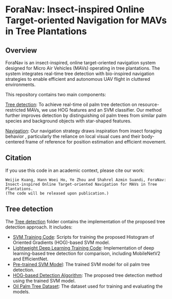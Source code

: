 # ForaNav: Insect-inspired Online Target-oriented Navigation for MAVs in Tree Plantations
## Overview
ForaNav is an insect-inspired, online target-oriented navigation system designed for Micro Air Vehicles (MAVs) operating in tree plantations. The system integrates real-time tree detection with bio-inspired navigation strategies to enable efficient and autonomous UAV flight in cluttered environments.

This repository contains two main components:

[Tree detection](https://github.com/iAerialRobo/Online-Target-oriented-Navigation-for-Micro-Air-Vehicles-in-Tree-Plantations/tree/59a8627617de2e210af7e12cd6dd247c16fb667e/Tree_Detection): 
To achieve real-time oil palm tree detection on resource-restricted MAVs, we use HOG features and an SVM classifier. Our method further improves detection by distinguishing oil palm trees from similar palm species and background objects with star-shaped features.

[Navigation](https://github.com/iAerialRobo/Online-Target-oriented-Navigation-for-Micro-Air-Vehicles-in-Tree-Plantations/tree/283f0fe028a0f36eaa476db4d197dd84313a3b4b/Navigation): 
Our navigation strategy draws inspiration from insect foraging behavior , particularly the reliance on local visual cues and their body-centered frame of reference for position estimation and efficient movement.

## Citation
If you use this code in an academic context, please cite our work:
````
Weijie Kuang, Hann Woei Ho, Ye Zhou and Shahrel Azmin Suandi, ForaNav: Insect-inspired Online Target-oriented Navigation for MAVs in Tree Plantations.
(The code will be released upon publication.)
````

## Tree detection
The [Tree detection](https://github.com/iAerialRobo/Online-Target-oriented-Navigation-for-Micro-Air-Vehicles-in-Tree-Plantations/tree/59a8627617de2e210af7e12cd6dd247c16fb667e/Tree_Detection) folder contains the implementation of the proposed tree detection approach. It includes:

- [SVM Training Code](https://github.com/iAerialRobo/Online-Target-oriented-Navigation-for-Micro-Air-Vehicles-in-Tree-Plantations/blob/157d1ccc2b9007e685d0078fdb9c8dfb7c5179d6/Tree_Detection/SVM_train.py): Scripts for training the proposed Histogram of Oriented Gradients (HOG)-based SVM model.
- [Lightweight Deep Learning Training Code](https://github.com/iAerialRobo/Online-Target-oriented-Navigation-for-Micro-Air-Vehicles-in-Tree-Plantations/blob/157d1ccc2b9007e685d0078fdb9c8dfb7c5179d6/Tree_Detection/Lightweight_DL_model_training.py): Implementation of deep learning-based tree detection for comparison, including MobileNetV2 and EfficientNet.
- [Pre-trained SVM Model](https://github.com/iAerialRobo/Online-Target-oriented-Navigation-for-Micro-Air-Vehicles-in-Tree-Plantations/blob/157d1ccc2b9007e685d0078fdb9c8dfb7c5179d6/Tree_Detection/SVM_model.joblib): The trained SVM model for oil palm tree detection.
- [HOG-based Detection Algorithm](https://github.com/iAerialRobo/Online-Target-oriented-Navigation-for-Micro-Air-Vehicles-in-Tree-Plantations/blob/157d1ccc2b9007e685d0078fdb9c8dfb7c5179d6/Tree_Detection/HOG_based_detecion.py): The proposed tree detection method using the trained SVM model.
- [Oil Palm Tree Dataset](https://drive.google.com/file/d/1pqzwsjBEopTnlbHHbPO2hpJrrhZ_qyu1/view?usp=sharing): The dataset used for training and evaluating the models.
